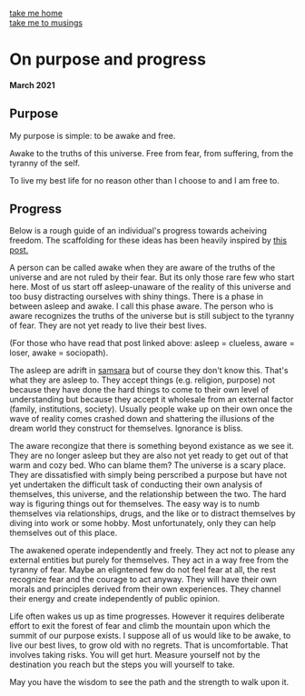 [take me home](../index.md)  
[take me to musings](../musings.md)  
  
  
# On purpose and progress
#### March 2021  
  
## Purpose
My purpose is simple: to be awake and free. 
  
Awake to the truths of this universe. Free from fear, from suffering, from the tyranny of the self.

To live my best life for no reason other than I choose to and I am free to. 
  

## Progress
Below is a rough guide of an individual's progress towards acheiving freedom. The scaffolding for these ideas has been heavily inspired by [this post.](https://www.ribbonfarm.com/2009/10/07/the-gervais-principle-or-the-office-according-to-the-office/)

A person can be called awake when they are aware of the truths of the universe and are not ruled by their fear. But its only those rare few who start here. Most of us start off asleep-unaware of the reality of this universe and too busy distracting ourselves with shiny things. There is a phase in between asleep and awake. I call this phase aware. The person who is aware recognizes the truths of the universe but is still subject to the tyranny of fear. They are not yet ready to live their best lives. 
  
(For those who have read that post linked above: asleep = clueless, aware = loser, awake = sociopath).

The asleep are adrift in [samsara](https://en.wikipedia.org/wiki/Sa%E1%B9%83s%C4%81ra_(Buddhism)) but of course they don't know this. That's what they are asleep to. They accept things (e.g. religion, purpose) not because they have done the hard things to come to their own level of understanding but because they accept it wholesale from an external factor (family, institutions, society). Usually people wake up on their own once the wave of reality comes crashed down and shattering the illusions of the dream world they construct for themselves. Ignorance is bliss. 
  
The aware recongize that there is something beyond existance as we see it. They are no longer asleep but they are also not yet ready to get out of that warm and cozy bed. Who can blame them? The universe is a scary place. They are dissatisfied with simply being perscribed a purpose but have not yet undertaken the difficult task of conducting their own analysis of themselves, this universe, and the relationship between the two. The hard way is figuring things out for themselves. The easy way is to numb themselves via relationships, drugs, and the like or to distract themselves by diving into work or some hobby. Most unfortunately, only they can help themselves out of this place. 
  
The awakened operate independently and freely. They act not to please any external entities but purely for themselves. They act in a way free from the tyranny of fear. Maybe an eligntened few do not feel fear at all, the rest recognize fear and the courage to act anyway. They will have their own morals and principles derived from their own experiences. They channel their energy and create independently of public opinion. 
  
Life often wakes us up as time progresses. However it requires deliberate effort to exit the forest of fear and climb the mountain upon which the summit of our purpose exists. I suppose all of us would like to be awake, to live our best lives, to grow old with no regrets. That is uncomfortable. That involves taking risks. You will get hurt. Measure yourself not by the destination you reach but the steps you will yourself to take. 

May you have the wisdom to see the path and the strength to walk upon it. 
